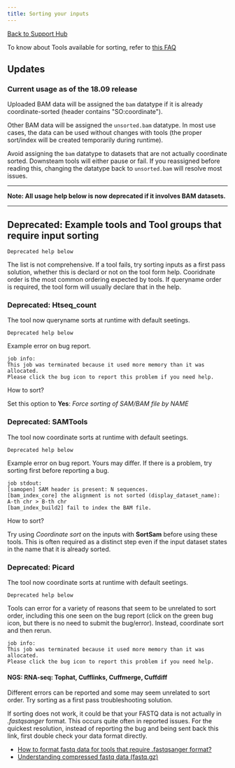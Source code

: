 ```yaml
---
title: Sorting your inputs
---
```


[Back to Support Hub](/support/)

To know about Tools available for sorting, refer to [this FAQ](https://training.galaxyproject.org/training-material/faqs/galaxy/tools_sorting.html)

## Updates

### Current usage as of the 18.09 release

Uploaded BAM data will be assigned the `bam` datatype if it is already coordinate-sorted (header contains "SO:coordinate").

Other BAM data will be assigned the `unsorted.bam` datatype. In most use cases, the data can be used without changes with tools (the proper sort/index will be created temporarily during runtime).

Avoid assigning the `bam` datatype to datasets that are not actually coordinate sorted. Downsteam tools will either pause or fail. If you reassigned before reading this, changing the datatype back to `unsorted.bam` will resolve most issues.


----

**Note: All usage help below is now deprecated if it involves BAM datasets.**

----

## Deprecated: Example tools and Tool groups that require input sorting

`Deprecated help below`

The list is not comprehensive. If a tool fails, try sorting inputs as a first pass solution, whether this is declard or not on the tool form help. Cooridnate order is the most common ordering expected by tools. If queryname order is required, the tool form will usually declare that in the help.

### Deprecated: Htseq_count

The tool now queryname sorts at runtime with default seetings.

`Deprecated help below`

Example error on bug report.

```
job info:
This job was terminated because it used more memory than it was allocated.
Please click the bug icon to report this problem if you need help.
```

How to sort?

Set this option to **Yes**: _Force sorting of SAM/BAM file by NAME_

### Deprecated: SAMTools

The tool now coordinate sorts at runtime with default seetings.

`Deprecated help below`

Example error on bug report. Yours may differ. If there is a problem, try sorting first before reporting a bug.

```
job stdout:
[samopen] SAM header is present: N sequences.
[bam_index_core] the alignment is not sorted (display_dataset_name): A-th chr > B-th chr
[bam_index_build2] fail to index the BAM file.
```

How to sort?

Try using *Coordinate sort* on the inputs with **SortSam** before using these tools. This is often required as a distinct step even if the input dataset states in the name that it is already sorted.


### Deprecated: Picard

The tool now coordinate sorts at runtime with default seetings.

`Deprecated help below`

Tools can error for a variety of reasons that seem to be unrelated to sort order, including this one seen on the bug report (click on the green bug icon, but there is no need to submit the bug/error). Instead, coordinate sort and then rerun.

```
job info:
This job was terminated because it used more memory than it was allocated.
Please click the bug icon to report this problem if you need help.
```


#### NGS: RNA-seq: Tophat, Cufflinks, Cuffmerge, Cuffdiff

Different errors can be reported and some may seem unrelated to sort order. Try sorting as a first pass troubleshooting solution.

If sorting does not work, it could be that your FASTQ data is not actually in *.fastqsanger* format. This occurs quite often in reported issues. For the quickest resolution, instead of reporting the bug and being sent back this link, first double check your data format directly.

* [How to format fastq data for tools that require .fastqsanger format?](/support/fastqsanger/)
* [Understanding compressed fastq data (fastq.gz)](/support/compressed-fastq/)
